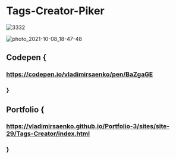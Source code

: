 # Tags-Creator-Piker

![3332](https://user-images.githubusercontent.com/56477695/135914762-dd291547-3c10-4761-9b04-4ac86a0ea7d8.jpg)

![photo_2021-10-08_18-47-48](https://user-images.githubusercontent.com/56477695/136625622-4984c1d0-9ea6-4f9f-a832-f5e8e45b3a71.jpg)

## Codepen {

### https://codepen.io/vladimirsaenko/pen/BaZgaGE

### }

## Portfolio {

### https://vladimirsaenko.github.io/Portfolio-3/sites/site-29/Tags-Creator/index.html

### }
